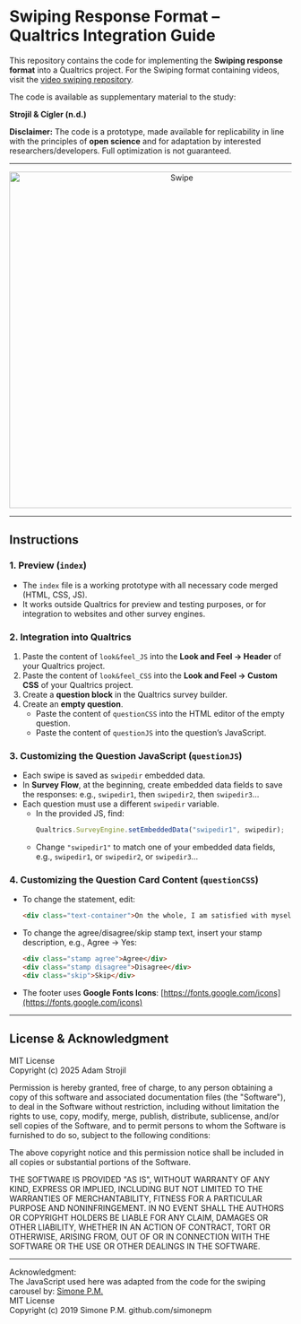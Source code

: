 # Swiping Response Format – Qualtrics Integration Guide

This repository contains the code for implementing the **Swiping response format** into a Qualtrics project. For the Swiping format containing videos, visit the [video swiping repository](https://github.com/adamstr99/swipevid).

The code is available as supplementary material to the study:

**Strojil & Cígler (n.d.)**


**Disclaimer:** The code is a prototype, made available for replicability in line with the principles of **open science** and for adaptation by interested researchers/developers. Full optimization is not guaranteed.

---

<p align="center">
  <img src="https://github.com/adamstr99/swipescale/blob/8aec32c233a5d0e622f6a5bcd72fd205f0766306/Swipe.png" alt="Swipe" style= width:600px;">
</p>

---

## Instructions

### 1. Preview (`index`)
- The `index` file is a working prototype with all necessary code merged (HTML, CSS, JS).  
- It works outside Qualtrics for preview and testing purposes, or for integration to websites and other survey engines.

### 2. Integration into Qualtrics
1. Paste the content of `look&feel_JS` into the **Look and Feel → Header** of your Qualtrics project.  
2. Paste the content of `look&feel_CSS` into the **Look and Feel → Custom CSS** of your Qualtrics project.  
3. Create a **question block** in the Qualtrics survey builder.  
4. Create an **empty question**.  
   - Paste the content of `questionCSS` into the HTML editor of the empty question.  
   - Paste the content of `questionJS` into the question’s JavaScript.

### 3. Customizing the Question JavaScript (`questionJS`)
- Each swipe is saved as `swipedir` embedded data.  
- In **Survey Flow**, at the beginning, create embedded data fields to save the responses: e.g., `swipedir1`, then `swipedir2`, then `swipedir3`…  
- Each question must use a different `swipedir` variable.  
  - In the provided JS, find:  
    ```javascript
    Qualtrics.SurveyEngine.setEmbeddedData("swipedir1", swipedir);
    ```
  - Change `"swipedir1"` to match one of your embedded data fields, e.g., `swipedir1`, or `swipedir2`, or `swipedir3`…

### 4. Customizing the Question Card Content (`questionCSS`)
- To change the statement, edit:  
  ```html
  <div class="text-container">On the whole, I am satisfied with myself.</div>
  ```
- To change the agree/disagree/skip stamp text, insert your stamp description, e.g., Agree -> Yes:  
  ```html
  <div class="stamp agree">Agree</div>
  <div class="stamp disagree">Disagree</div>
  <div class="skip">Skip</div>
  ```
- The footer uses **Google Fonts Icons**: [https://fonts.google.com/icons](https://fonts.google.com/icons)

---

## License & Acknowledgment

MIT License  
Copyright (c) 2025 Adam Strojil

Permission is hereby granted, free of charge, to any person obtaining a copy
of this software and associated documentation files (the "Software"), to deal
in the Software without restriction, including without limitation the rights
to use, copy, modify, merge, publish, distribute, sublicense, and/or sell
copies of the Software, and to permit persons to whom the Software is
furnished to do so, subject to the following conditions:

The above copyright notice and this permission notice shall be included in all
copies or substantial portions of the Software.

THE SOFTWARE IS PROVIDED "AS IS", WITHOUT WARRANTY OF ANY KIND, EXPRESS OR
IMPLIED, INCLUDING BUT NOT LIMITED TO THE WARRANTIES OF MERCHANTABILITY,
FITNESS FOR A PARTICULAR PURPOSE AND NONINFRINGEMENT. IN NO EVENT SHALL THE
AUTHORS OR COPYRIGHT HOLDERS BE LIABLE FOR ANY CLAIM, DAMAGES OR OTHER
LIABILITY, WHETHER IN AN ACTION OF CONTRACT, TORT OR OTHERWISE, ARISING FROM,
OUT OF OR IN CONNECTION WITH THE SOFTWARE OR THE USE OR OTHER DEALINGS IN THE
SOFTWARE.

---

Acknowledgment:  
The JavaScript used here was adapted from the code for the swiping carousel by: [Simone P.M.](https://github.com/simonepm)  
MIT License  
Copyright (c) 2019 Simone P.M. github.com/simonepm
